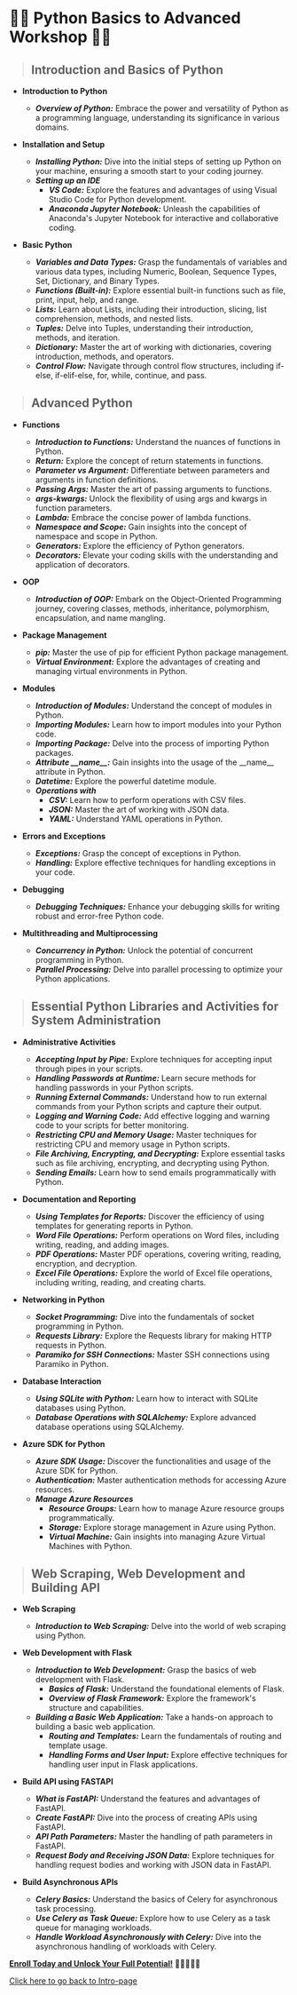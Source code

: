 # 🐍🚀 Python Basics to Advanced Workshop 🐍🚀

>## Introduction and Basics of Python

- **Introduction to Python**
  - ***Overview of Python:*** Embrace the power and versatility of Python as a programming language, understanding its significance in various domains.

- **Installation and Setup**
  - ***Installing Python:*** Dive into the initial steps of setting up Python on your machine, ensuring a smooth start to your coding journey.
  - ***Setting up an IDE***
    - ***VS Code:*** Explore the features and advantages of using Visual Studio Code for Python development.
    - ***Anaconda Jupyter Notebook:*** Unleash the capabilities of Anaconda's Jupyter Notebook for interactive and collaborative coding.

- **Basic Python**
  - ***Variables and Data Types:*** Grasp the fundamentals of variables and various data types, including Numeric, Boolean, Sequence Types, Set, Dictionary, and Binary Types.
  - ***Functions (Built-in):*** Explore essential built-in functions such as file, print, input, help, and range.
  - ***Lists:*** Learn about Lists, including their introduction, slicing, list comprehension, methods, and nested lists.
  - ***Tuples:*** Delve into Tuples, understanding their introduction, methods, and iteration.
  - ***Dictionary:*** Master the art of working with dictionaries, covering introduction, methods, and operators.
  - ***Control Flow:*** Navigate through control flow structures, including if-else, if-elif-else, for, while, continue, and pass.

>## Advanced Python

- **Functions**
  - ***Introduction to Functions:*** Understand the nuances of functions in Python.
  - ***Return:*** Explore the concept of return statements in functions.
  - ***Parameter vs Argument:*** Differentiate between parameters and arguments in function definitions.
  - ***Passing Args:*** Master the art of passing arguments to functions.
  - ***args-kwargs:*** Unlock the flexibility of using args and kwargs in function parameters.
  - ***Lambda:*** Embrace the concise power of lambda functions.
  - ***Namespace and Scope:*** Gain insights into the concept of namespace and scope in Python.
  - ***Generators:*** Explore the efficiency of Python generators.
  - ***Decorators:*** Elevate your coding skills with the understanding and application of decorators.

- **OOP**
  - ***Introduction of OOP:*** Embark on the Object-Oriented Programming journey, covering classes, methods, inheritance, polymorphism, encapsulation, and name mangling.

- **Package Management**
  - ***pip:*** Master the use of pip for efficient Python package management.
  - ***Virtual Environment:*** Explore the advantages of creating and managing virtual environments in Python.

- **Modules**
  - ***Introduction of Modules:*** Understand the concept of modules in Python.
  - ***Importing Modules:*** Learn how to import modules into your Python code.
  - ***Importing Package:*** Delve into the process of importing Python packages.
  - ***Attribute \_\_name\_\_:*** Gain insights into the usage of the \_\_name\_\_ attribute in Python.
  - ***Datetime:*** Explore the powerful datetime module.
  - ***Operations with***
    - ***CSV:*** Learn how to perform operations with CSV files.
    - ***JSON:*** Master the art of working with JSON data.
    - ***YAML:*** Understand YAML operations in Python.

- **Errors and Exceptions**
  - ***Exceptions:*** Grasp the concept of exceptions in Python.
  - ***Handling:*** Explore effective techniques for handling exceptions in your code.

- **Debugging**
  - ***Debugging Techniques:*** Enhance your debugging skills for writing robust and error-free Python code.

- **Multithreading and Multiprocessing**
  - ***Concurrency in Python:*** Unlock the potential of concurrent programming in Python.
  - ***Parallel Processing:*** Delve into parallel processing to optimize your Python applications.

>## Essential Python Libraries and Activities for System Administration

- **Administrative Activities**
  - ***Accepting Input by Pipe:*** Explore techniques for accepting input through pipes in your scripts.
  - ***Handling Passwords at Runtime:*** Learn secure methods for handling passwords in your Python scripts.
  - ***Running External Commands:*** Understand how to run external commands from your Python scripts and capture their output.
  - ***Logging and Warning Code:*** Add effective logging and warning code to your scripts for better monitoring.
  - ***Restricting CPU and Memory Usage:*** Master techniques for restricting CPU and memory usage in Python scripts.
  - ***File Archiving, Encrypting, and Decrypting:*** Explore essential tasks such as file archiving, encrypting, and decrypting using Python.
  - ***Sending Emails:*** Learn how to send emails programmatically with Python.

- **Documentation and Reporting**
  - ***Using Templates for Reports:*** Discover the efficiency of using templates for generating reports in Python.
  - ***Word File Operations:*** Perform operations on Word files, including writing, reading, and adding images.
  - ***PDF Operations:*** Master PDF operations, covering writing, reading, encryption, and decryption.
  - ***Excel File Operations:*** Explore the world of Excel file operations, including writing, reading, and creating charts.

- **Networking in Python**
  - ***Socket Programming:*** Dive into the fundamentals of socket programming in Python.
  - ***Requests Library:*** Explore the Requests library for making HTTP requests in Python.
  - ***Paramiko for SSH Connections:*** Master SSH connections using Paramiko in Python.

- **Database Interaction**
  - ***Using SQLite with Python:*** Learn how to interact with SQLite databases using Python.
  - ***Database Operations with SQLAlchemy:*** Explore advanced database operations using SQLAlchemy.

- **Azure SDK for Python**
  - ***Azure SDK Usage:*** Discover the functionalities and usage of the Azure SDK for Python.
  - ***Authentication:*** Master authentication methods for accessing Azure resources.
  - ***Manage Azure Resources***
    - ***Resource Groups:*** Learn how to manage Azure resource groups programmatically.
    - ***Storage:*** Explore storage management in Azure using Python.
    - ***Virtual Machine:*** Gain insights into managing Azure Virtual Machines with Python.

>## Web Scraping, Web Development and Building API

- **Web Scraping**
  - ***Introduction to Web Scraping:*** Delve into the world of web scraping using Python.

- **Web Development with Flask**
  - ***Introduction to Web Development:*** Grasp the basics of web development with Flask.
    - ***Basics of Flask:*** Understand the foundational elements of Flask.
    - ***Overview of Flask Framework:*** Explore the framework's structure and capabilities.
  - ***Building a Basic Web Application:*** Take a hands-on approach to building a basic web application.
    - ***Routing and Templates:*** Learn the fundamentals of routing and template usage.
    - ***Handling Forms and User Input:*** Explore effective techniques for handling user input in Flask applications.

- **Build API using FASTAPI**
  - ***What is FastAPI:*** Understand the features and advantages of FastAPI.
  - ***Create FastAPI:*** Dive into the process of creating APIs using FastAPI.
  - ***API Path Parameters:*** Master the handling of path parameters in FastAPI.
  - ***Request Body and Receiving JSON Data:*** Explore techniques for handling request bodies and working with JSON data in FastAPI.

- **Build Asynchronous APIs**
  - ***Celery Basics:*** Understand the basics of Celery for asynchronous task processing.
  - ***Use Celery as Task Queue:*** Explore how to use Celery as a task queue for managing workloads.
  - ***Handle Workload Asynchronously with Celery:*** Dive into the asynchronous handling of workloads with Celery.



[**Enroll Today and Unlock Your Full Potential!**](https://forms.gle/npGQ6mk5nDiA8tQ56) 🌟👩‍💻👨‍💻

[Click here to go back to Intro-page](/courses/python-intro.html)